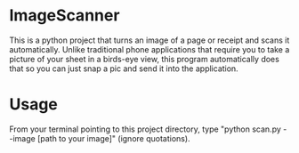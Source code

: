 # ImageScanner
This is a python project that turns an image of a page or receipt and scans it automatically. Unlike traditional phone applications that require you to take a picture of your sheet in a birds-eye view, this program automatically does that so you can just snap a pic and send it into the application. 
# Usage
From your terminal pointing to this project directory, type "python scan.py --image [path to your image]" (ignore quotations).
